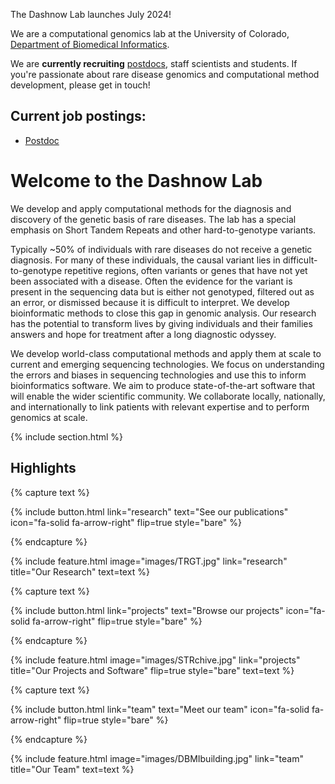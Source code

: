 ---
---

The Dashnow Lab launches July 2024!

We are a computational genomics lab at the University of Colorado, [Department of Biomedical Informatics](https://medschool.cuanschutz.edu/dbmi/).

We are **currently recruiting** [postdocs](https://cu.taleo.net/careersection/2/jobdetail.ftl?job=33187&lang=en), staff scientists and students. If you're passionate about rare disease genomics and computational method development, please get in touch!

## Current job postings:
- [Postdoc](https://cu.taleo.net/careersection/2/jobdetail.ftl?job=33187&lang=en)

# Welcome to the Dashnow Lab

We develop and apply computational methods for the diagnosis and discovery of the genetic basis of rare diseases. The lab has a special emphasis on Short Tandem Repeats and other hard-to-genotype variants. 

Typically ~50% of individuals with rare diseases do not receive a genetic diagnosis. For many of these individuals, the causal variant lies in difficult-to-genotype repetitive regions, often variants or genes that have not yet been associated with a disease. Often the evidence for the variant is present in the sequencing data but is either not genotyped, filtered out as an error, or dismissed because it is difficult to interpret. We develop bioinformatic methods to close this gap in genomic analysis. Our research has the potential to transform lives by giving individuals and their families answers and hope for treatment after a long diagnostic odyssey. 

We develop world-class computational methods and apply them at scale to current and emerging sequencing technologies. We focus on understanding the errors and biases in sequencing technologies and use this to inform bioinformatics software. We aim to produce state-of-the-art software that will enable the wider scientific community. We collaborate locally, nationally, and internationally to link
patients with relevant expertise and to perform genomics at scale.

{% include section.html %}

## Highlights

{% capture text %}


{%
  include button.html
  link="research"
  text="See our publications"
  icon="fa-solid fa-arrow-right"
  flip=true
  style="bare"
%}

{% endcapture %}

{%
  include feature.html
  image="images/TRGT.jpg"
  link="research"
  title="Our Research"
  text=text
%}

{% capture text %}


{%
  include button.html
  link="projects"
  text="Browse our projects"
  icon="fa-solid fa-arrow-right"
  flip=true
  style="bare"
%}

{% endcapture %}

{%
  include feature.html
  image="images/STRchive.jpg"
  link="projects"
  title="Our Projects and Software"
  flip=true
  style="bare"
  text=text
%}

{% capture text %}


{%
  include button.html
  link="team"
  text="Meet our team"
  icon="fa-solid fa-arrow-right"
  flip=true
  style="bare"
%}

{% endcapture %}

{%
  include feature.html
  image="images/DBMIbuilding.jpg"
  link="team"
  title="Our Team"
  text=text
%}

